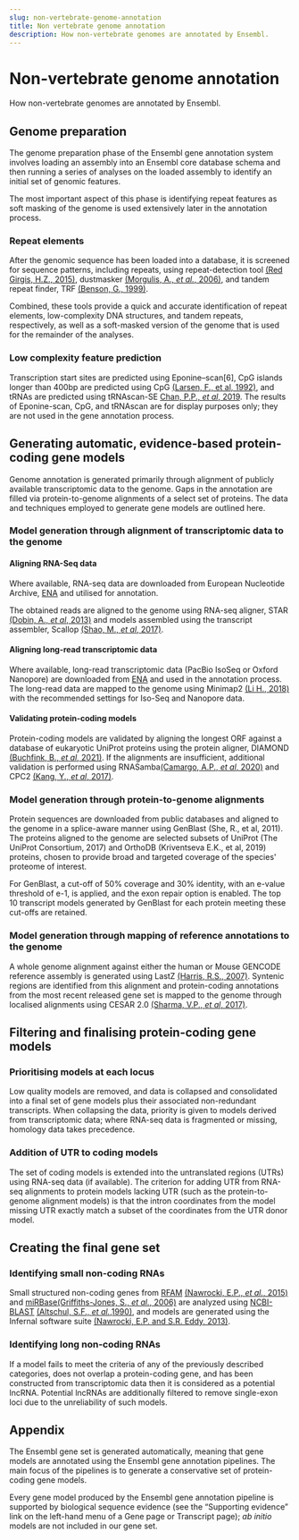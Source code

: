 ```yaml
---
slug: non-vertebrate-genome-annotation
title: Non vertebrate genome annotation
description: How non-vertebrate genomes are annotated by Ensembl.
---
```


# Non-vertebrate genome annotation

How non-vertebrate genomes are annotated by Ensembl.

## Genome preparation

The genome preparation phase of the Ensembl gene annotation system involves loading an assembly into an Ensembl core database schema and then running a series of analyses on the loaded assembly to identify an initial set of genomic features.

The most important aspect of this phase is identifying repeat features as soft masking of the genome is used extensively later in the annotation process.

### Repeat elements

After the genomic sequence has been loaded into a database, it is screened for sequence patterns, including repeats, using repeat-detection tool [(Red Girgis, H.Z., 2015)](https://bmcbioinformatics.biomedcentral.com/articles/10.1186/s12859-015-0654-5), dustmasker [(Morgulis, A., _et al._, 2006)](https://www.liebertpub.com/doi/10.1089/cmb.2006.13.1028), and tandem repeat finder, TRF [(Benson, G., 1999)](https://academic.oup.com/nar/article/27/2/573/1061099?login=true).

Combined, these tools provide a quick and accurate identification of repeat elements, low-complexity DNA structures, and tandem repeats, respectively, as well as a soft-masked version of the genome that is used for the remainder of the analyses.

### Low complexity feature prediction

Transcription start sites are predicted using Eponine–scan[6], CpG islands longer than 400bp are predicted using CpG [(Larsen, F., et al, 1992)](https://www.sciencedirect.com/science/article/pii/088875439290024M?via%3Dihub), and tRNAs are predicted using tRNAscan-SE [Chan, P.P., _et al_, 2019](https://link.springer.com/protocol/10.1007/978-1-4939-9173-0_1). The results of Eponine-scan, CpG, and tRNAscan are for display purposes only; they are not used in the gene annotation process.

## Generating automatic, evidence-based protein-coding gene models

Genome annotation is generated primarily through alignment of publicly available transcriptomic data to the genome. Gaps in the annotation are filled via protein-to-genome alignments of a select set of proteins. The data and techniques employed to generate gene models are outlined here.

### Model generation through alignment of transcriptomic data to the genome

#### Aligning RNA-Seq data

Where available, RNA-seq data are downloaded from European Nucleotide Archive, [ENA](https://www.ebi.ac.uk/ena/browser/home) and utilised for annotation. 

The obtained reads are aligned to the genome using  RNA-seq aligner, STAR [(Dobin, A., _et al_, 2013)](https://academic.oup.com/bioinformatics/article/29/1/15/272537?login=true) and models assembled using the transcript assembler, Scallop [(Shao, M., _et al_, 2017)](10.1038/nbt.4020).

#### Aligning long-read transcriptomic data

Where available, long-read transcriptomic data (PacBio IsoSeq or Oxford Nanopore) are downloaded from [ENA](https://www.ebi.ac.uk/ena/browser/home) and used in the annotation process. The long-read data are mapped to the genome using Minimap2 [(Li H., 2018)](https://academic.oup.com/bioinformatics/article/34/18/3094/4994778?login=true) with the recommended settings for Iso-Seq and Nanopore data.
 

#### Validating protein-coding models

Protein-coding models are validated by aligning the longest ORF against a database of eukaryotic UniProt proteins using the protein aligner, DIAMOND [(Buchfink, B., _et al_, 2021)](https://www.nature.com/articles/s41592-021-01101-x). If the alignments are insufficient, additional validation is performed using RNASamba[(Camargo, A.P., _et al_, 2020)](https://academic.oup.com/nargab/article/2/1/lqz024/5701461?login=true) and CPC2 [(Kang, Y., _et al_, 2017)](https://academic.oup.com/nar/article/45/W1/W12/3831091?login=true).

###  Model generation through protein-to-genome alignments

Protein sequences are downloaded from public databases and aligned to the genome in a splice-aware manner using GenBlast (She, R., et al, 2011). The proteins aligned to the genome are selected subsets of UniProt (The UniProt Consortium, 2017) and OrthoDB (Kriventseva E.K., et al, 2019) proteins, chosen to provide broad and targeted coverage of the species' proteome of interest.

For GenBlast, a cut-off of 50% coverage and 30% identity, with an e-value threshold of e-1, is applied, and the exon repair option is enabled. The top 10 transcript models generated by GenBlast for each protein meeting these cut-offs are retained.

### Model generation through mapping of reference annotations to the genome

A whole genome alignment against either the human or Mouse GENCODE reference assembly is generated using LastZ [(Harris, R.S., 2007)](https://www.bx.psu.edu/~rsharris/rsharris_phd_thesis_2007.pdf). Syntenic regions are identified from this alignment and protein-coding annotations from the most recent released gene set is mapped to the genome through localised alignments using CESAR 2.0 [(Sharma, V.P., _et al_, 2017)](https://academic.oup.com/bioinformatics/article/33/24/3985/4095639?login=true).

## Filtering and finalising protein-coding gene models

### Prioritising models at each locus

Low quality models are removed, and data is collapsed and consolidated into a final set of gene models plus their associated non-redundant transcripts. When collapsing the data, priority is given to models derived from transcriptomic data; where RNA-seq data is fragmented or missing, homology data takes precedence.

### Addition of UTR to coding models

The set of coding models is extended into the untranslated regions (UTRs) using RNA-seq data (if available). The criterion for adding UTR from RNA-seq alignments to protein models lacking UTR (such as the protein-to-genome alignment models) is that the intron coordinates from the model missing UTR exactly match a subset of the coordinates from the UTR donor model.

## Creating the final gene set

### Identifying small non-coding RNAs

Small structured non-coding genes from [RFAM](https://rfam.org/) [(Nawrocki, E.P., _et al._, 2015)](https://pubmed.ncbi.nlm.nih.gov/25392425/) and [miRBase](https://www.mirbase.org/)[(Griffiths-Jones, S., _et al._, 2006)](https://pubmed.ncbi.nlm.nih.gov/16381832/) are analyzed using [NCBI-BLAST](https://blast.ncbi.nlm.nih.gov/Blast.cgi) [(Altschul, S.F., _et al._,1990)](https://pubmed.ncbi.nlm.nih.gov/2231712/), and models are generated using the Infernal software suite [(Nawrocki, E.P. and S.R. Eddy, 2013)](https://academic.oup.com/bioinformatics/article/29/22/2933/316439?login=true).


### Identifying long non-coding RNAs

If a model fails to meet the criteria of any of the previously described categories, does not overlap a protein-coding gene, and has been constructed from transcriptomic data then it is considered as a potential lncRNA. Potential lncRNAs are additionally filtered to remove single-exon loci due to the unreliability of such models.


## Appendix

The Ensembl gene set is generated automatically, meaning that gene models are annotated using the Ensembl gene annotation pipelines. The main focus of the pipelines is to generate a conservative set of protein-coding gene models.

Every gene model produced by the Ensembl gene annotation pipeline is supported by biological sequence evidence (see the “Supporting evidence” link on the left-hand menu of a Gene page or Transcript page); _ab initio_ models are not included in our gene set.